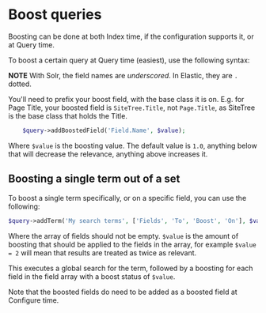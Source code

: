 # Boost queries

Boosting can be done at both Index time, if the configuration supports it, or at Query time.

To boost a certain query at Query time (easiest), use the following syntax:

**NOTE** With Solr, the field names are _underscored_. In Elastic, they are `.` dotted.

You'll need to prefix your boost field, with the base class it is on. E.g. for Page Title,
your boosted field is `SiteTree.Title`, not `Page.Title`, as SiteTree is the base class that holds
the Title.
```php
    $query->addBoostedField('Field.Name', $value);
```

Where `$value` is the boosting value. The default value is `1.0`, anything below that will decrease the
relevance, anything above increases it.

## Boosting a single term out of a set

To boost a single term specifically, or on a specific field, you can use the following:

```php
$query->addTerm('My search terms', ['Fields', 'To', 'Boost', 'On'], $value);
```

Where the array of fields should not be empty. `$value` is the amount of boosting that should be applied
to the fields in the array, for example `$value = 2` will mean that results are treated as twice as relevant.

This executes a global search for the term, followed by a boosting for each field in the
field array with a boost status of `$value`.

Note that the boosted fields do need to be added as a boosted field at Configure time.
